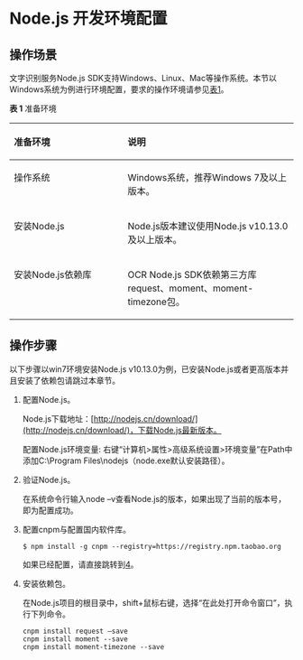 # Node.js 开发环境配置<a name="ocr_04_0033"></a>

## 操作场景<a name="section1560105320810"></a>

文字识别服务Node.js SDK支持Windows、Linux、Mac等操作系统。本节以Windows系统为例进行环境配置，要求的操作环境请参见[表1](#table129385511897)。

**表 1**  准备环境

<a name="table129385511897"></a>
<table><thead align="left"><tr id="row129391511996"><th class="cellrowborder" valign="top" width="40.02%" id="mcps1.2.3.1.1"><p id="p95932451011"><a name="p95932451011"></a><a name="p95932451011"></a>准备环境</p>
</th>
<th class="cellrowborder" valign="top" width="59.98%" id="mcps1.2.3.1.2"><p id="p1858114312102"><a name="p1858114312102"></a><a name="p1858114312102"></a>说明</p>
</th>
</tr>
</thead>
<tbody><tr id="row275091831015"><td class="cellrowborder" valign="top" width="40.02%" headers="mcps1.2.3.1.1 "><p id="p256912101317"><a name="p256912101317"></a><a name="p256912101317"></a>操作系统</p>
</td>
<td class="cellrowborder" valign="top" width="59.98%" headers="mcps1.2.3.1.2 "><p id="p35709231310"><a name="p35709231310"></a><a name="p35709231310"></a>Windows系统，推荐Windows 7及以上版本。</p>
</td>
</tr>
<tr id="row1093995110917"><td class="cellrowborder" valign="top" width="40.02%" headers="mcps1.2.3.1.1 "><p id="p057017221319"><a name="p057017221319"></a><a name="p057017221319"></a>安装Node.js</p>
</td>
<td class="cellrowborder" valign="top" width="59.98%" headers="mcps1.2.3.1.2 "><p id="p157217261311"><a name="p157217261311"></a><a name="p157217261311"></a>Node.js版本建议使用Node.js v10.13.0及以上版本。</p>
</td>
</tr>
<tr id="row109392051892"><td class="cellrowborder" valign="top" width="40.02%" headers="mcps1.2.3.1.1 "><p id="p135728211132"><a name="p135728211132"></a><a name="p135728211132"></a>安装Node.js依赖库</p>
</td>
<td class="cellrowborder" valign="top" width="59.98%" headers="mcps1.2.3.1.2 "><p id="p0573152141313"><a name="p0573152141313"></a><a name="p0573152141313"></a>OCR Node.js SDK依赖第三方库request、moment、moment-timezone包。</p>
</td>
</tr>
</tbody>
</table>

## 操作步骤<a name="section636542121215"></a>

以下步骤以win7环境安装Node.js v10.13.0为例，已安装Node.js或者更高版本并且安装了依赖包请跳过本章节。

1.  配置Node.js。

    Node.js下载地址：[http://nodejs.cn/download/](http://nodejs.cn/download/)，下载Node.js最新版本。

    配置Node.js环境变量: 右键“计算机\>属性\>高级系统设置\>环境变量”在Path中添加C:\\Program Files\\nodejs（node.exe默认安装路径）。

2.  验证Node.js。

    在系统命令行输入node –v查看Node.js的版本，如果出现了当前的版本号，即为配置成功。

3.  配置cnpm与配置国内软件库。

    ```
    $ npm install -g cnpm --registry=https://registry.npm.taobao.org
    ```

    如果已经配置，请直接跳转到[4](#li960805518424)。

4.  <a name="li960805518424"></a>安装依赖包。

    在Node.js项目的根目录中，shift+鼠标右键，选择“在此处打开命令窗口”，执行下列命令。

    ```
    cnpm install request –save
    cnpm install moment --save
    cnpm install moment-timezone --save
    ```


